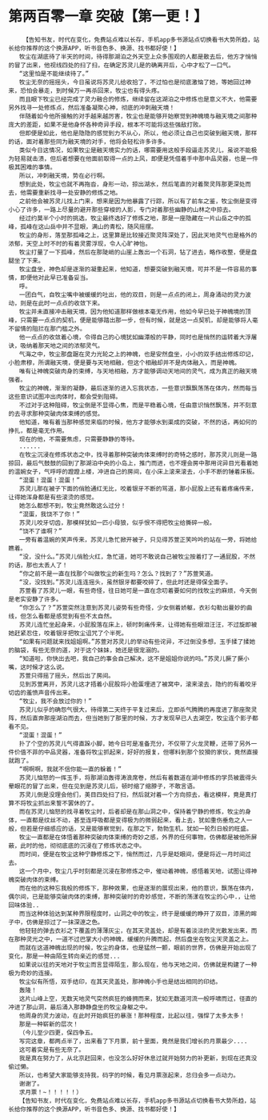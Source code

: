 # 第两百零一章 突破【第一更！】
        【告知书友，时代在变化，免费站点难以长存，手机app多书源站点切换看书大势所趋，站长给你推荐的这个换源APP，听书音色多、换源、找书都好使！】
       牧尘在湖底待了半天的时间，待得那湖泊之外天空上众多围观的人都是散去后，他方才悄悄的冒了出来，他视线四处的扫了扫，在确定苏灵儿是的确离开后，心中才松了一口气。
       “这里怕是不能继续待了。”
       牧尘无奈的摇摇头，今日虽说将苏灵儿给收拾了，不过怕也是彻底激恼了她，等她回过神来，恐怕会暴走，到时候万一再杀回来，牧尘也有得头疼。
       而且眼下牧尘已经完成了灵力融合的修炼，继续留在这湖泊之中修炼也是意义不大，他需要另外找寻一处修炼点，然后准备凝聚心神，彻底的冲刺融天境！
       伴随着如今他所接触的对手越来越厉害，牧尘也是能够开始察觉到神魄境与融天境之间那种庞大的差距，如果不是他身怀各种奇异手段，根本不可能将这些强敌打败。
       但即便是如此，他也是隐隐的感觉到力不从心，所以，他必须让自己也突破到融天境，那样的话，面对着那些同为融天境的对手，他将会轻松许多许多。
       类似今日这情况，如果牧尘是融天境实力的话，哪需要用这般手段逼走苏灵儿，虽说不能极为轻易就击溃，但后者想要在他面前取得一点的上风，即便是凭借着手中那中品灵器，也是一件极其困难的事情。
       所以，冲刺融天境，势在必行啊。
       想到此处，牧尘也就不再拖沓，身形一动，掠出湖水，然后笔直的对着聚灵阵那更深处而去，他需要重新找寻一处安静的修炼之地。
       之前他会被苏灵儿找上门来，想来是因为他暴露了行踪，所以有了前车之鉴，牧尘倒是变得小心了许多，一路上尽量的避开那些穿梭的人影，专门对着那些幽静的山林之中掠去。
       经过约莫半个小时的挑选，牧尘最终选好了修炼之地，那是一座隐藏在一片山岳之中的孤峰，孤峰在这山岳中并不显眼，满山的青松，随风摇摆。
       牧尘的身形，落至那孤峰之上，这里算是比较接近聚灵阵深处了，因此天地灵气也是格外的浓郁，天空上时不时的有着灵雾浮现，令人心旷神怡。
       牧尘打量了一下孤峰，然后在那陡峭的山崖上轰出一个石洞，钻了进去，略作收整，便是盘腿坐了下来。
       牧尘盘坐，神色却是逐渐的凝重起来，他知道，想要突破到融天境，可并不是一件容易的事情，即便他对此早已准备妥当。
       呼。
       一团白气，自牧尘嘴中被缓缓的吐出，他的双目，则是一点点的闭上，周身涌动的灵力波动，则是在此时一点点的收敛下来。
       牧尘并未直接冲击融天境，因为他知道那样做根本毫无作用，他如今早已处于神魄境的顶峰，只需要一点点的契机，便是能够踏出那一步，但有时候，就是这一点契机，却是能够将人毫不留情的阻拦在那门槛之外。
       他一点点的收敛着心境，令得自己的心境犹如幽潭般的平静，同时也是悄然的运转着大浮屠诀，吸纳着那天地之间的浓郁灵气。
       气海之中，牧尘那盘踞在灵力光轮之上的神魄，也是安然盘坐，小小的双手结出修炼印记，小脸肃穆，所谓融天境，便是要与天地相融，但这个相融却并不是肉体融入，而是神魄。
       唯有让神魄突破肉身的束缚，与天地相融，方才能够调动天地间的灵气，成为真正的融天境强者。
       牧尘的神魄，渐渐的凝静，最后逐渐的进入忘我状态，一些意识飘飘荡荡在体内，然而每当这些意识试图冲出肉体时，都会受到阻碍。
       不过对于这种阻碍，牧尘倒是不显得心焦，而是平稳着心境，任由意识悄然飘荡，并不刻意的去寻求那种突破肉体束缚的感觉。
       他知道，唯有着当那种感觉来临的时候，他方才能够水到渠成的突破，不然的话，再如何的挣扎，都是毫无作用。
       现在的他，不需要焦虑，只需要静静的等待。
       ......
       在牧尘沉浸在修炼状态之中，找寻着那种突破肉体束缚时的奇特之感时，那苏灵儿则是一路掠回，最后气鼓鼓的回到了那湖泊中央的小岛上，推门而进，也不理会房中那用诧异目光看着她的温婉女子，气呼呼的蹬蹬上楼，冲进自己的房间，在小床上滚来滚去，小手不断的锤着床板。
       “混蛋！混蛋！混蛋！”
       苏灵儿那在被子下面的俏脸通红无比，咬着银牙不断的骂道，那小屁股上还有着疼痛传来，让得她浑身都是有些滚烫的感觉。
       她怎么都想不到，牧尘竟然敢这么过分！
       “混蛋，我饶不了你！”
       苏灵儿咬牙切齿，那模样犹如一匹小母狼，似乎恨不得把牧尘给撕碎一般。
       “饶不了谁啊？”
       一旁有着温婉的笑声传来，苏灵儿急忙掀开被子，只见得苏萱正笑吟吟的站在一旁，将她给瞧着。
       “没，没什么。”苏灵儿俏脸火红，急忙道，她可不敢说自己被牧尘按着打了一通屁股，不然的话，那也太丢人了！
       “你之前不是一直在找那个叫做牧尘的新生吗？怎么？找到了？”苏萱笑道。
       “没，没找到。”苏灵儿连连摇头，虽然银牙都要咬碎了，但此时还是得保全面子。
       苏萱看了苏灵儿一眼，有些奇怪，往日她可是一直在念叨着要如何的找牧尘的麻烦，今天倒是老实安静了许多。
       “你怎么了？”苏萱突然注意到苏灵儿姿势有些奇怪，少女侧着娇躯，衣衫勾勒出曼妙的曲线，但怎么看都是感觉到有些不太自然。
       苏灵儿连忙坐起身来，小屁股落在床上，顿时刺痛传来，让得她有些眼泪汪汪，不过旋即被她赶紧忍住，咬着银牙把牧尘诅咒了个半死。
       “如果有问题就来找姐姐啊。”苏萱对苏灵儿的举动有些诧异，不过倒没多想，玉手揉了揉她的脑袋，有些无奈的道，对于这个妹妹，她还是很宠溺的。
       “知道啦，你快出去吧，我自己的事会自己解决，这不是姐姐你说的吗。”苏灵儿撅了撅小嘴，这时候才这么说。
       苏萱只得摇了摇头，然后出了房间。
       见到苏萱离开，苏灵儿这才捂着小屁股将小脸蛋埋进了被窝中，滚来滚去，隐约的有着咬牙切齿的羞愤声音传出来。
       “牧尘，我不会放过你的！”
       苏灵儿似乎的确怨气很大，待得第二天终于平复过来后，立即杀气腾腾的再度进了那座聚灵阵，然后直奔那座湖泊而去，但当她到了那里的时候，方才发现早已人去湖空，牧尘连个影子都看不见。
       “混蛋！混蛋！”
       扑了个空的苏灵儿气得直跺小脚，她今日可是准备充分，不仅带了火龙灵鞭，还带了另外一件价值不菲的中品灵器，准备将牧尘抓起来，好好的报复，但哪料到那个狡猾的家伙，竟然直接就跑了。
       “啊啊啊，我就不信你能一直的躲着！”
       苏灵儿恼怒的一挥玉手，将那湖泊轰得涛浪席卷，然后有着数道在湖中修炼的学员被震得头晕眼花的冒了出来，但在见到是苏灵儿后，顿时缩了缩脖子，不敢言语。
       苏灵儿倒是没理会他们，美目四处扫了扫，然后就对着一个方向掠去，看这模样，竟是真打算不将牧尘抓出来誓不罢休的了。
       而在苏灵儿恼怒的找寻着牧尘时，后者却是在那山洞之中，保持着宁静的修炼，牧尘的身体，一直都是纹丝不动，甚至连呼吸都是变得极为的微弱起来，看上去，犹如重伤垂危之人一般，但若是仔细感应的话，又是能够察觉到，在那之下，勃勃生机，犹如一轮烈日般的旺盛。
       牧尘一直都是在体悟着那种突破肉体束缚的奇妙之感，外界的任何事物，仿佛都是被他所屏蔽，此时的他，彻彻底底的沉浸在了修炼状态之中。
       而时间，便是在牧尘这种宁静修炼之下，悄然而过，几乎是眨眼间，便是将近一月时间过去。
       这一个月中，牧尘几乎时刻都是沉浸在那修炼之中，催动着神魄，感悟着天地，试图让得神魄突破肉体的束缚。
       而在他的这种忘我般的修炼下，那种效果，也是逐渐的展现出来，他的意识，飘荡在体内，偶尔间，已是能够突破肉体的束缚，那种突破时的奇妙感觉，不断的荡漾在牧尘的心中.，让他回味体验..
       而当这种体验达到某种界限程度时，山洞之中的牧尘，终于是缓缓的睁开了双目，漆黑的眸子中，仿佛是掠过了一抹深邃之色。
       他轻轻的弹去衣衫之下覆盖的薄薄灰尘，在其天灵盖处，却是有着淡淡的灵光散发出来，而在那种灵光之中，一道不过巴掌大小的神魄，缓缓的升腾而起，然后盘坐在牧尘天灵盖之上。
       而就在这道神魄出现的时候，牧尘的身体，也是猛然一颤，眼前的世界，仿佛是开始出现了变化，那是一种由陌生转向亲近的感觉...
       如果说以往的天地对于牧尘而言显得陌生，那么现在，他与天地之间，仿佛就是构建了一种极为奇妙的连接。
       牧尘似有所悟，双手结印，在其天灵盖处，那神魄小手也是结出相同的印结。
       轰隆！
       这片山峰上空，无数天地灵气突然疯狂的蜂拥而来，犹如无数道河流一般呼啸而过，径直的冲进了那山洞，最后涌入那静静盘坐的牧尘身躯之中。
       他周身的灵力波动，在此时开始疯狂的暴涨！那种程度，比起以往，强悍了太多太多！
       那是一种崭新的层次！
       （今儿至少四更，保四争五。
       写完这章，都两点半了，出来看了下月票，前十里面，竟然是我们增长的月票最少....
       这可着实是有些无奈了。
       我是真在努力了，从北京赶回来，也没怎么好好休息过就开始努力的补更新，到现在还真没偷过懒。
       所以，也希望大家能够支持我，码字的时候，看见月票涨起来，总归会多一点动力。
       谢谢了。
       求月票！~！！！！！）
       【告知书友，时代在变化，免费站点难以长存，手机app多书源站点切换看书大势所趋，站长给你推荐的这个换源APP，听书音色多、换源、找书都好使！】